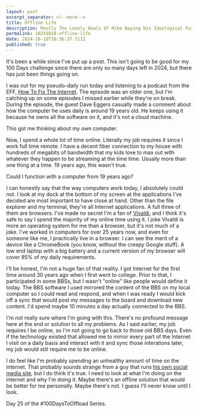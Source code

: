 ```yaml
---
layout: post
excerpt_separator: <!--more-->
title: Offline Life 
description: Mostly The Lonely Howls Of Mike Baying His Ideological Purity At The Moon
permalink: 20241018-offline-life
date: 2024-10-18T10:36:37.711Z
published: true
---
```


It's been a while since I've put up a post. This isn't going to be good for my 100 Days challenge since there are only so many days left in 2024, but there has just been things going on.

I was out for my pseudo-daily run today and listening to a podcast from the EFF, [How To Fix The Internet](https://www.eff.org/deeplinks/2023/05/podcast-episode-who-inserted-creepy). The episode was an older one, but I'm catching up on some episodes I missed earlier while they're on break. During the episode, the guest Dave Eggers casually made a comment about how the computer he uses daily is around 19 years old. He keeps using it because he owns all the software on it, and it's not a cloud machine.

This got me thinking about my own computer.

Now, I spend a whole lot of time online. Literally my job requires it since I work full time remote. I have a decent fiber connection to my house with hundreds of megabits of bandwidth that my kids love to max out with whatever they happen to be streaming at the time time. Usually more than one thing at a time. 19 years ago, this wasn't true. 

Could I function with a computer from 19 years ago?

I can honestly say that the way computers work today, I absolutely could not. I look at my dock at the bottom of my screen at the applications I've decided are most important to have close at hand. Other than the file explorer and my terminal, they're all Internet applications. A full three of them are browsers. I've made no secret I'm a fan of [Vivaldi](https://vivaldi.com), and I think it's safe to say I spend the majority of my online time using it. I joke Vivaldi is more an operating system for me than a browser, but it's not much of a joke. I've worked in computers for over 25 years now, and even for someone like me, I practically live in a browser. I can see the merit of a device like a ChromeBook (you know, without the creepy Google stuff). A low end laptop with a big battery and a current version of my browser will cover 95% of my daily requirements. 

I'll be honest, I'm not a huge fan of that reality. I got Internet for the first time around 30 years ago when I first went to college. Prior to that, I participated in some BBSs, but I wasn't "online" like people would define it today. The BBS software I used mirrored the content of the BBS on my local computer so I could read and respond, and when I was ready I would kick off a sync that would post my messages to the board and download new content. I'd spend maybe 10 minutes a day actually connected to the BBS.

I'm not really sure where I'm going with this. There's no profound message here at the end or solution to all my problems. As I said earlier, my job requires I be online, so I'm not going to go back to those old BBS days. Even if the technology existed that allowed me to mirror every part of the Internet I visit on a daily basis and interact with it and sync those interations later, my job would still require me to be online. 

I do feel like I'm probably spending an unhealthy amount of time on the internet. That probably sounds strange from a guy that runs [his own social media site](https://fosstodon.org), but I do think it's true. I need to look at what I'm doing on the internet and why I'm doing it. Maybe there's an offline solution that would be better for me personally. Maybe there's not. I guess I'll never know until I look.

Day 25 of the #100DaysToOffload Series.
